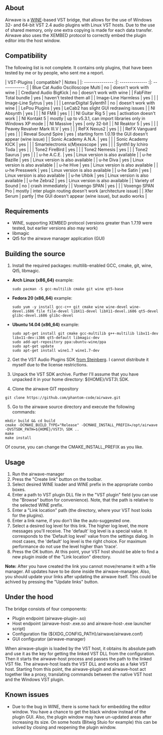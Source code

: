 ## About
Airwave is a [WINE](https://www.winehq.org/)-based VST bridge, that allows for the use of Windows 32- and 64-bit VST 2.4 audio plugins with Linux VST hosts.
Due to the use of shared memory, only one extra copying is made for each data transfer. Airwave also uses the XEMBED protocol to correctly embed the plugin editor into the host window.

## Compatibility
The following list is not complete. It contains only plugins, that have been tested by me or by people, who sent me a report.

| VST-Plugins | compatible? | Notes |
|: --------------- :|: -------------- :|: ------------ :|
| Blue Cat Audio Oscilloscope Multi | no | doesn't work with wine |
| Credland Audio BigKick | no | doesn't work with wine |
| FabFilter Total bundle | yes | haven't tested them all |
| Image-Line Harmless | yes | |
| Image-Line Sytrus | yes | |
| LennarDigital Sylenth1 | no | doesn't work with wine |
| LePou Plugins | yes | LeCab2 has slight GUI redrawing issues |
| NI Absynth | yes | |
| NI FM8 | yes | |
| NI Guitar Rig 5 | yes | activation doesn't work |
| NI Kontakt 5 | mostly | up to v5.3.1, can import libraries only in Windows XP mode |
| NI Massive | yes | only 32-bit |
| NI Reaktor 5 | yes | |
| Peavey Revalver Mark III.V | yes | |
| ReFX Nexus2 | yes |  |
| ReFX Vanguard | yes | |
| Reveal Sound Spire | yes | starting form 1.0.19 the GUI doesn't appear (wine issue) |
| Sonic Academy A.N.A. | yes | |
| Sonic Academy KICK | yes | |
| Smartelectronix s(M)exoscope | yes | |
| Synth1 by Ichiro Toda | yes | |
| Tone2 FireBird | yes | |
| Tone2 Nemesis | yes | |
| Tone2 Saurus | yes | |
| u-he A.C.E. | yes | Linux version is also available |
| u-he Bazille | yes | Linux version is also available |
| u-he Diva | yes | Linux version is also available |
| u-he Hive | yes | Linux version is also available |
| u-he Presswerk | yes | Linux version is also available |
| u-he Satin | yes | Linux version is also available |
| u-he Uhbik | yes | Linux version is also available |
| u-he Zebra2 | yes | Linux version is also available |
| Variety of Sound | no | crash immediately |
| Voxengo SPAN | yes | |
| Voxengo SPAN Pro | mostly | inter plugin routing doesn't work (architecture issue) |
| Xfer Serum | partly | the GUI doesn't appear (wine issue), but audio works |

## Requirements
- WINE, supporting XEMBED protocol (versions greater than 1.7.19 were tested,
but earlier versions also may work)
- libmagic
- Qt5 for the airwave manager application (GUI)

## Building the source
1. Install the required packages: multilib-enabled GCC, cmake, git, wine, Qt5, libmagic.
  * **Arch Linux (x86_64)** example:
    ```
    sudo pacman -S gcc-multilib cmake git wine qt5-base
    ```

  * **Fedora 20 (x86_64)** example:
    ```
    sudo yum -y install gcc-c++ git cmake wine wine-devel wine-devel.i686 file file-devel libX11-devel libX11-devel.i686 qt5-devel glibc-devel.i686 glibc-devel
    ```

  * **Ubuntu 14.04 (x86_64)** example:
    ```
    sudo apt-get install git cmake gcc-multilib g++-multilib libx11-dev libx11-dev:i386 qt5-default libmagic-dev
    sudo add-apt-repository ppa:ubuntu-wine/ppa
    sudo apt-get update
    sudo apt-get install wine1.7 wine1.7-dev
    ```
2. Get the VST Audio Plugins SDK [from Steinberg](http://www.steinberg.net/en/company/developers.html). I cannot distribute it myself due to the license restrictions.

3. Unpack the VST SDK archive. Further I'll assume that you have unpacked it in your home directory: ${HOME}/VST3\ SDK.

4. Clone the airwave GIT repository
  ```
  git clone https://github.com/phantom-code/airwave.git
  ```

5. Go to the airwave source directory and execute the following commands:
  ```
  mkdir build && cd build
  cmake -DCMAKE_BUILD_TYPE="Release" -DCMAKE_INSTALL_PREFIX=/opt/airwave -DVSTSDK_PATH=${HOME}/VST3\ SDK ..
  make
  make install
  ```

Of course, you can change the CMAKE_INSTALL_PREFIX as you like.

## Usage
1. Run the airwave-manager
2. Press the "Create link" button on the toolbar.
3. Select desired WINE loader and WINE prefix in the appropriate combo boxes.
4. Enter a path to VST plugin DLL file in the "VST plugin" field (you can use the "Browse" button for convenience). Note, that the path is relative to the selected WINE prefix.
5. Enter a "Link location" path (the directory, where your VST host looks for the plugins).
6. Enter a link name, if you don't like the auto-suggested one.
7. Select a desired log level for this link. The higher log level, the more messages you'll receive. The 'default' log level is a special value. It corresponds to the 'Default log level' value from the settings dialog. In most cases, the 'default' log level is the right choice. For maximum performance do not use the level higher than 'trace'.
7. Press the OK button. At this point, your VST host should be able to find a new plugin inside of the "Link location" directory.

**Note:** After you have created the link you cannot move/rename it with a file manager. All updates have to be done inside the airwave-manager. Also, you should update your links after updating the airwave itself. This could be achived by pressing the "Update links" button.

## Under the hood
The bridge consists of four components:
- Plugin endpoint (airwave-plugin-<arch>.so)
- Host endpoint (airwave-host-<arch>.exe.so and airwave-host-<arch>.exe launcher script)
- Configuration file (${XDG_CONFIG_PATH}/airwave/airwave.conf)
- GUI configurator (airwave-manager)

When airwave-plugin is loaded by the VST host, it obtains its absolute path and use it as the key for getting the linked VST DLL from the configuration. Then it starts the airwave-host process and passes the path to the linked VST file. The airwave-host loads the VST DLL and works as a fake VST host. Starting from this point, the airwave-plugin and airwave-host act together like a proxy, translating commands between the native VST host and the Windows VST plugin.

## Known issues
- Due to the bug in WINE, there is some hack for embedding the editor window. You have a chance to get the black window instead of the plugin GUI. Also, the plugin window may have un-updated areas after increasing its size. On some hosts (Bitwig Stuio for example) this can be solved by closing and reopening the plugin window.

